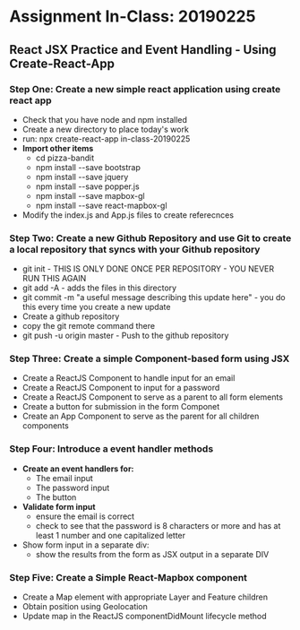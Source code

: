 # Assignment In-Class: 20190225

## React JSX Practice and Event Handling - Using Create-React-App

### Step One: Create a new simple react application using create react app

* Check that you have node and npm installed
* Create a new directory to place today's work
* run: npx create-react-app in-class-20190225
* **Import other items**
    * cd pizza-bandit
    * npm install --save bootstrap
    * npm install --save jquery
    * npm install --save popper.js
    * npm install --save mapbox-gl
    * npm install --save react-mapbox-gl
* Modify the index.js and App.js files to create referecnces

### Step Two: Create a new Github Repository and use Git to create a local repository that syncs with your Github repository

* git init - THIS IS ONLY DONE ONCE PER REPOSITORY - YOU NEVER RUN THIS AGAIN
* git add -A - adds the files in this directory 
* git commit -m "a useful message describing this update here" - you do this every time you create a new update
* Create a github repository
* copy the git remote command there
* git push -u origin master - Push to the github repository

### Step Three: Create a simple Component-based form using JSX

* Create a ReactJS Component to handle input for an email
* Create a ReactJS Component to  input for a password
* Create a ReactJS Component to serve as a parent to all form elements
* Create a button for submission in the form Componet
* Create an App Component to serve as the parent for all children components

### Step Four: Introduce a event handler methods

* **Create an event handlers for:**
    * The email input
    * The password input
    * The button
* **Validate form input**
    * ensure the email is correct
    * check to see that the password is 8 characters or more and has at least 1 number and one capitalized letter
* Show form input in a separate div:
    * show the results from the form as JSX output in a separate DIV

### Step Five: Create a Simple React-Mapbox component

* Create a Map element with appropriate Layer and Feature children
* Obtain position using Geolocation
* Update map in the ReactJS componentDidMount lifecycle method